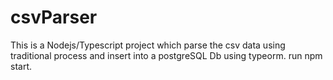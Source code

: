 # csvParser
This is a Nodejs/Typescript project which parse the csv data using traditional process and insert into a postgreSQL Db using typeorm.
run npm start.
